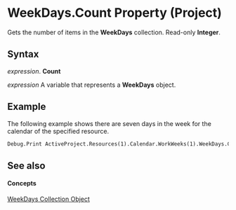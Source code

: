 
# WeekDays.Count Property (Project)

Gets the number of items in the  **WeekDays** collection. Read-only **Integer**.


## Syntax

 _expression_. **Count**

 _expression_ A variable that represents a **WeekDays** object.


## Example

The following example shows there are seven days in the week for the calendar of the specified resource.


```vb
Debug.Print ActiveProject.Resources(1).Calendar.WorkWeeks(1).WeekDays.Count
```


## See also


#### Concepts


[WeekDays Collection Object](757437a0-e2ff-0027-f044-87d1cb357f62.md)